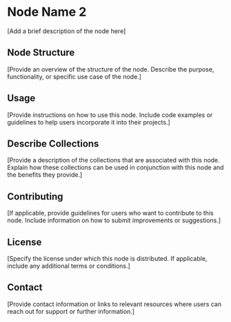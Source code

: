 # Node Name 2

[Add a brief description of the node here]

## Node Structure

[Provide an overview of the structure of the node. Describe the purpose, functionality, or specific use case of the node.]

## Usage

[Provide instructions on how to use this node. Include code examples or guidelines to help users incorporate it into their projects.]

## Describe Collections

[Provide a description of the collections that are associated with this node. Explain how these collections can be used in conjunction with this node and the benefits they provide.]

## Contributing

[If applicable, provide guidelines for users who want to contribute to this node. Include information on how to submit improvements or suggestions.]

## License

[Specify the license under which this node is distributed. If applicable, include any additional terms or conditions.]

## Contact

[Provide contact information or links to relevant resources where users can reach out for support or further information.]